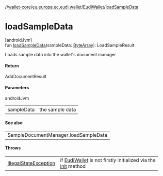 //[wallet-core](../../../index.md)/[eu.europa.ec.eudi.wallet](../index.md)/[EudiWallet](index.md)/[loadSampleData](load-sample-data.md)

# loadSampleData

[androidJvm]\
fun [loadSampleData](load-sample-data.md)(sampleData: [ByteArray](https://kotlinlang.org/api/latest/jvm/stdlib/kotlin/-byte-array/index.html)): LoadSampleResult

Loads sample data into the wallet's document manager

#### Return

AddDocumentResult

#### Parameters

androidJvm

| | |
|---|---|
| sampleData | the sample data |

#### See also

| |
|---|
| SampleDocumentManager.loadSampleData |

#### Throws

| | |
|---|---|
| [IllegalStateException](https://kotlinlang.org/api/latest/jvm/stdlib/kotlin/-illegal-state-exception/index.html) | if [EudiWallet](index.md) is not firstly initialized via the [init](init.md) method |
